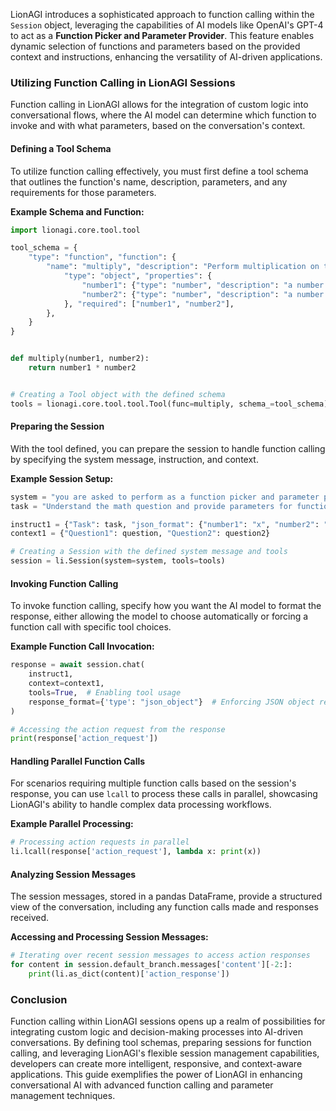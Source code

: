 LionAGI introduces a sophisticated approach to function calling within the `Session` object, leveraging the capabilities of AI models like OpenAI's GPT-4 to act as a **Function Picker and Parameter Provider**. This feature enables dynamic selection of functions and parameters based on the provided context and instructions, enhancing the versatility of AI-driven applications.

### Utilizing Function Calling in LionAGI Sessions

Function calling in LionAGI allows for the integration of custom logic into conversational flows, where the AI model can determine which function to invoke and with what parameters, based on the conversation's context.

#### Defining a Tool Schema

To utilize function calling effectively, you must first define a tool schema that outlines the function's name, description, parameters, and any requirements for those parameters.

**Example Schema and Function:**

```python
import lionagi.core.tool.tool

tool_schema = {
	"type": "function", "function": {
		"name": "multiply", "description": "Perform multiplication on two numbers", "parameters": {
			"type": "object", "properties": {
				"number1": {"type": "number", "description": "a number to multiply"},
				"number2": {"type": "number", "description": "a number to multiply"},
			}, "required": ["number1", "number2"],
		},
	}
}


def multiply(number1, number2):
	return number1 * number2


# Creating a Tool object with the defined schema
tools = lionagi.core.tool.tool.Tool(func=multiply, schema_=tool_schema)
```

#### Preparing the Session

With the tool defined, you can prepare the session to handle function calling by specifying the system message, instruction, and context.

**Example Session Setup:**

```python
system = "you are asked to perform as a function picker and parameter provider"
task = "Understand the math question and provide parameters for function calling."

instruct1 = {"Task": task, "json_format": {"number1": "x", "number2": "y"}}
context1 = {"Question1": question, "Question2": question2}

# Creating a Session with the defined system message and tools
session = li.Session(system=system, tools=tools)
```

#### Invoking Function Calling

To invoke function calling, specify how you want the AI model to format the response, either allowing the model to choose automatically or forcing a function call with specific tool choices.

**Example Function Call Invocation:**

```python
response = await session.chat(
    instruct1,
    context=context1,
    tools=True,  # Enabling tool usage
    response_format={'type': "json_object"}  # Enforcing JSON object response format
)

# Accessing the action request from the response
print(response['action_request'])
```

#### Handling Parallel Function Calls

For scenarios requiring multiple function calls based on the session's response, you can use `lcall` to process these calls in parallel, showcasing LionAGI's ability to handle complex data processing workflows.

**Example Parallel Processing:**

```python
# Processing action requests in parallel
li.lcall(response['action_request'], lambda x: print(x))
```

#### Analyzing Session Messages

The session messages, stored in a pandas DataFrame, provide a structured view of the conversation, including any function calls made and responses received.

**Accessing and Processing Session Messages:**

```python
# Iterating over recent session messages to access action responses
for content in session.default_branch.messages['content'][-2:]:
    print(li.as_dict(content)['action_response'])
```

### Conclusion

Function calling within LionAGI sessions opens up a realm of possibilities for integrating custom logic and decision-making processes into AI-driven conversations. By defining tool schemas, preparing sessions for function calling, and leveraging LionAGI's flexible session management capabilities, developers can create more intelligent, responsive, and context-aware applications. This guide exemplifies the power of LionAGI in enhancing conversational AI with advanced function calling and parameter management techniques.